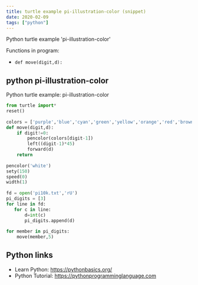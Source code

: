 ```yaml
---
title: turtle example pi-illustration-color (snippet)
date: 2020-02-09
tags: ["python"]
---
```

Python turtle example 'pi-illustration-color'

Functions in program: 
* `def move(digit,d):`

## python pi-illustration-color

Python turtle example: pi-illustration-color

```python
from turtle import*                                                                                
reset()
 
colors = ['purple','blue','cyan','green','yellow','orange','red','brown','black']
def move(digit,d):
    if digit!=0:
        pencolor(colors[digit-1])
        left((digit-1)*45)      
        forward(d)
    return
 
pencolor('white')
sety(150)
speed(0)
width(1)
 
fd = open('pi10k.txt','rU')
pi_digits = [3]
for line in fd:
   for c in line:
       d=int(c)
       pi_digits.append(d)
       
for member in pi_digits:
    move(member,5)

```

## Python links

- Learn Python: https://pythonbasics.org/
- Python Tutorial: https://pythonprogramminglanguage.com
